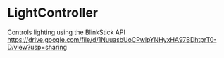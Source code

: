 # LightController
Controls lighting using the BlinkStick API
https://drive.google.com/file/d/1NuuasbUoCPwlpYNHyxHA97BDhtprT0-D/view?usp=sharing
